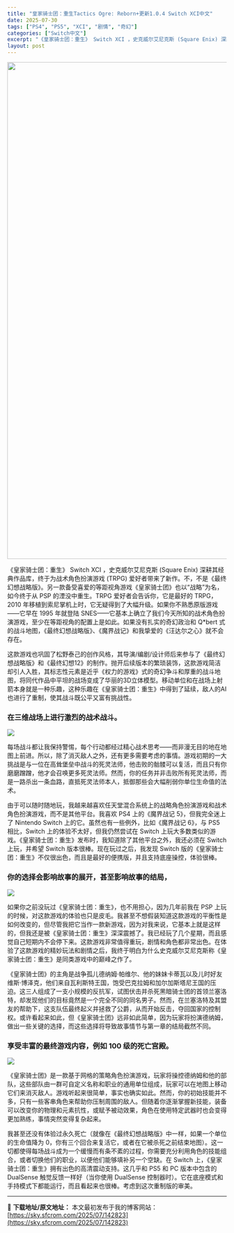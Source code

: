 ```yaml
---
title: "皇家骑士团：重生Tactics Ogre: Reborn+更新1.0.4 Switch XCI中文"
date: 2025-07-30
tags: ["PS4", "PS5", "XCI", "剧情", "奇幻"]
categories: ["Switch中文"]
excerpt: "《皇家骑士团：重生》 Switch XCI ，史克威尔艾尼克斯 (Square Enix) 深耕其经典作品库，终于为战术角色扮演游戏 (TRPG) 爱好者带来了新作。不，不是《最终幻想战略版》。另一款备受喜爱的等距视角游戏《皇家骑士团》也以“战略”为名，如今终于从 PSP 的湮没中重生。TRPG 爱&hellip;"
layout: post
---
```


<img class="aligncenter size-full wp-image-142824" src="https://sky.sfcrom.com/wp-content/uploads/2025/07/2025073006232291.webp" alt="" width="700" height="1142" />

<span dir="auto">《皇家骑士团：重生》 Switch XCI ，史克威尔艾尼克斯 (Square Enix) 深耕其经典作品库，终于为战术角色扮演游戏 (TRPG) 爱好者带来了新作。不，不是《最终幻想战略版》。另一款备受喜爱的等距视角游戏《皇家骑士团》也以“战略”为名，如今终于从 PSP 的湮没中重生。TRPG 爱好者会告诉你，它是最好的 TRPG，2010 年移植到索尼掌机上时，它无疑得到了大幅升级。如果你不熟悉原版游戏——它早在 1995 年就登陆 SNES——它基本上确立了我们今天所知的战术角色扮演游戏，至少在等距视角的配置上是如此。如果没有扎实的奇幻政治和 Q*bert 式的战斗地图，《最终幻想战略版》、《魔界战记》和我挚爱的《汪达尔之心》就不会存在。</span>

<span dir="auto">这款游戏也巩固了松野泰己的创作风格，其导演/编剧/设计师后来参与了《最终幻想战略版》和《最终幻想12》的制作。抛开后续版本的繁琐装饰，这款游戏简洁却引人入胜，其标志性元素是近乎《权力的游戏》式的奇幻争斗和厚重的战斗地图，将同代作品中平坦的战场变成了华丽的3D立体模型。移动单位和在战场上射箭本身就是一种乐趣，这种乐趣在《皇家骑士团：重生》中得到了延续，敌人的AI也进行了重制，使其战斗既公平又富有挑战性。</span>
<h3><span dir="auto">在三维战场上进行激烈的战术战斗。</span></h3>
<img src="https://img-eshop.cdn.nintendo.net/i/dd2696f7dd75d2dec2c7eab61bdeac301f8f65149a7ad53659200a759a3b9f9b.jpg?w=1000" />

<span dir="auto">每场战斗都让我保持警惕，每个行动都经过精心战术思考——而非漫无目的地在地图上前进。所以，除了消灭敌人之外，还有更多需要考虑的事情。游戏初期的一大挑战是与一位在高耸堡垒中战斗的死灵法师，他击败的骷髅可以复活，而且只有你磨磨蹭蹭，他才会召唤更多死灵法师。然而，你的任务并非击败所有死灵法师，而是一路杀出一条血路，直抵死灵法师本人，抵御那些会大幅削弱你单位生命值的法术。</span>

<span dir="auto">由于可以随时随地玩，我越来越喜欢任天堂混合系统上的战略角色扮演游戏和战术角色扮演游戏，而不是其他平台。我喜欢 PS4 上的《魔界战记 5》，但我完全迷上了 Nintendo Switch 上的它。虽然也有一些例外，比如《魔界战记 6》，与 PS5 相比，Switch 上的体验不太好，但我仍然尝试在 Switch 上玩大多数类似的游戏。《皇家骑士团：重生》发布时，我知道除了其他平台之外，我还必须在 Switch 上玩，并希望 Switch 版本很棒。现在玩过之后，我发现 Switch 版的《皇家骑士团：重生》不仅很出色，而且是最好的便携版，并且支持底座操控，体验很棒。</span>
<h3><span dir="auto">你的选择会影响故事的展开，甚至影响故事的结局，</span></h3>
<img src="https://img-eshop.cdn.nintendo.net/i/00d5f18abddbc4ef79a1314630c3b48e7b78fc7b0e3771151d01083d1f0c3af2.jpg?w=1000" />

<span dir="auto">如果你之前没玩过《皇家骑士团：重生》，也不用担心，因为几年前我在 PSP 上玩的时候，对这款游戏的体验也只是皮毛。我甚至不想假装知道这款游戏的平衡性是如何改变的，但尽管我把它当作一款新游戏，因为对我来说，它基本上就是这样的，但我还是被《皇家骑士团：重生》深深震撼了。我已经玩了几个星期，而且感觉自己短期内不会停下来。这款游戏非常值得重玩，剧情和角色都非常出色。在体验了这款游戏的精妙玩法和剧情之后，我终于明白为什么史克威尔艾尼克斯称《皇家骑士团：重生》是同类游戏中的巅峰之作了。</span>

<span dir="auto">《皇家骑士团》的主角是战争孤儿德纳姆·帕维尔、他的妹妹卡蒂瓦以及儿时好友维斯·博泽克，他们来自瓦利斯特王国，饱受巴克拉姆和加尔加斯塔尼王国的压迫。这三人组成了一支小规模的反抗军，试图伏击并杀死黑暗骑士团的首领兰塞洛特，却发现他们的目标竟然是一个完全不同的同名男子。然而，在兰塞洛特及其盟友的帮助下，这支队伍最终起义并拯救了公爵，从而开始反击，夺回国家的控制权。或许看起来如此，但《皇家骑士团》远非如此简单，因为玩家将扮演德纳姆，做出一些关键的选择，而这些选择将导致故事情节与第一章的结局截然不同。</span>
<h3><span dir="auto">享受丰富的最终游戏内容，例如 100 级的死亡宫殿。</span></h3>
<img src="https://img-eshop.cdn.nintendo.net/i/00c1cc232ed7c4b5f61e12c9635925485eac06c563575bd6ac66a78fae7d11ea.jpg?w=1000" />

<span dir="auto">《皇家骑士团》是一款基于网格的策略角色扮演游戏，玩家将操控德纳姆和他的部队，这些部队由一群可自定义名称和职业的通用单位组成，玩家可以在地图上移动它们来消灭敌人。游戏听起来很简单，事实也确实如此。然而，你的初始技能并不多，只有一些客串角色来帮助你压制周围的敌人。但随着你逐渐掌握新技能，装备可以改变你的物理和元素抗性，或赋予被动效果，角色在使用特定武器时也会变得更加熟练，事情突然变得复杂起来。</span>

<span dir="auto">我甚至还没有体验过永久死亡（就像在《最终幻想战略版》中一样，如果一个单位的生命值降为 0，你有三个回合来复活它，或者在它被杀死之前结束地图）。这一切都使得每场战斗成为一个缓慢而有条不紊的过程，你需要充分利用角色的技能组合，或者切换他们的职业，以便他们能够填补另一个空缺。在 Switch 上，《皇家骑士团：重生》拥有出色的高清震动支持。这几乎和 PS5 和 PC 版本中包含的 DualSense 触觉反馈一样好（当你使用 DualSense 控制器时）。它在底座模式和手持模式下都能运行，而且看起来也很棒。考虑到这次重制版的审美。</span>

---
📖 **下载地址/原文地址：** 本文最初发布于我的博客网站：[https://sky.sfcrom.com/2025/07/142823](https://sky.sfcrom.com/2025/07/142823)
